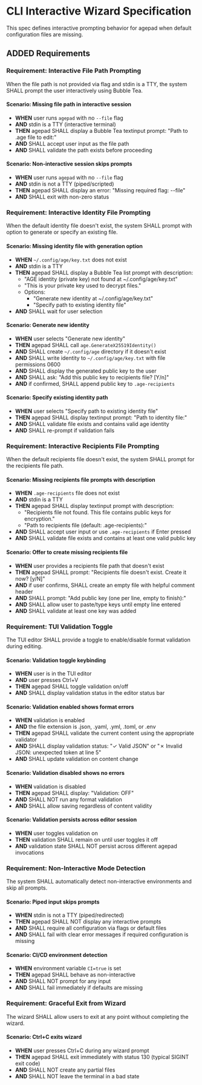 # CLI Interactive Wizard Specification

This spec defines interactive prompting behavior for agepad when default configuration files are missing.

## ADDED Requirements

### Requirement: Interactive File Path Prompting
When the file path is not provided via flag and stdin is a TTY, the system SHALL prompt the user interactively using Bubble Tea.

#### Scenario: Missing file path in interactive session
- **WHEN** user runs `agepad` with no `--file` flag
- **AND** stdin is a TTY (interactive terminal)
- **THEN** agepad SHALL display a Bubble Tea textinput prompt: "Path to .age file to edit:"
- **AND** SHALL accept user input as the file path
- **AND** SHALL validate the path exists before proceeding

#### Scenario: Non-interactive session skips prompts
- **WHEN** user runs `agepad` with no `--file` flag
- **AND** stdin is not a TTY (piped/scripted)
- **THEN** agepad SHALL display an error: "Missing required flag: --file"
- **AND** SHALL exit with non-zero status

### Requirement: Interactive Identity File Prompting
When the default identity file doesn't exist, the system SHALL prompt with option to generate or specify an existing file.

#### Scenario: Missing identity file with generation option
- **WHEN** `~/.config/age/key.txt` does not exist
- **AND** stdin is a TTY
- **THEN** agepad SHALL display a Bubble Tea list prompt with description:
  - "AGE identity (private key) not found at ~/.config/age/key.txt"
  - "This is your private key used to decrypt files."
  - Options:
    - "Generate new identity at ~/.config/age/key.txt"
    - "Specify path to existing identity file"
- **AND** SHALL wait for user selection

#### Scenario: Generate new identity
- **WHEN** user selects "Generate new identity"
- **THEN** agepad SHALL call `age.GenerateX25519Identity()`
- **AND** SHALL create `~/.config/age` directory if it doesn't exist
- **AND** SHALL write identity to `~/.config/age/key.txt` with file permissions 0600
- **AND** SHALL display the generated public key to the user
- **AND** SHALL ask: "Add this public key to recipients file? [Y/n]"
- **AND** if confirmed, SHALL append public key to `.age-recipients`

#### Scenario: Specify existing identity path
- **WHEN** user selects "Specify path to existing identity file"
- **THEN** agepad SHALL display textinput prompt: "Path to identity file:"
- **AND** SHALL validate file exists and contains valid age identity
- **AND** SHALL re-prompt if validation fails

### Requirement: Interactive Recipients File Prompting
When the default recipients file doesn't exist, the system SHALL prompt for the recipients file path.

#### Scenario: Missing recipients file prompts with description
- **WHEN** `.age-recipients` file does not exist
- **AND** stdin is a TTY
- **THEN** agepad SHALL display textinput prompt with description:
  - "Recipients file not found. This file contains public keys for encryption."
  - "Path to recipients file (default: .age-recipients):"
- **AND** SHALL accept user input or use `.age-recipients` if Enter pressed
- **AND** SHALL validate file exists and contains at least one valid public key

#### Scenario: Offer to create missing recipients file
- **WHEN** user provides a recipients file path that doesn't exist
- **THEN** agepad SHALL prompt: "Recipients file doesn't exist. Create it now? [y/N]"
- **AND** if user confirms, SHALL create an empty file with helpful comment header
- **AND** SHALL prompt: "Add public key (one per line, empty to finish):"
- **AND** SHALL allow user to paste/type keys until empty line entered
- **AND** SHALL validate at least one key was added

### Requirement: TUI Validation Toggle
The TUI editor SHALL provide a toggle to enable/disable format validation during editing.

#### Scenario: Validation toggle keybinding
- **WHEN** user is in the TUI editor
- **AND** user presses Ctrl+V
- **THEN** agepad SHALL toggle validation on/off
- **AND** SHALL display validation status in the editor status bar

#### Scenario: Validation enabled shows format errors
- **WHEN** validation is enabled
- **AND** the file extension is .json, .yaml, .yml, .toml, or .env
- **THEN** agepad SHALL validate the current content using the appropriate validator
- **AND** SHALL display validation status: "✓ Valid JSON" or "✗ Invalid JSON: unexpected token at line 5"
- **AND** SHALL update validation on content change

#### Scenario: Validation disabled shows no errors
- **WHEN** validation is disabled
- **THEN** agepad SHALL display: "Validation: OFF"
- **AND** SHALL NOT run any format validation
- **AND** SHALL allow saving regardless of content validity

#### Scenario: Validation persists across editor session
- **WHEN** user toggles validation on
- **THEN** validation SHALL remain on until user toggles it off
- **AND** validation state SHALL NOT persist across different agepad invocations

### Requirement: Non-Interactive Mode Detection
The system SHALL automatically detect non-interactive environments and skip all prompts.

#### Scenario: Piped input skips prompts
- **WHEN** stdin is not a TTY (piped/redirected)
- **THEN** agepad SHALL NOT display any interactive prompts
- **AND** SHALL require all configuration via flags or default files
- **AND** SHALL fail with clear error messages if required configuration is missing

#### Scenario: CI/CD environment detection
- **WHEN** environment variable `CI=true` is set
- **THEN** agepad SHALL behave as non-interactive
- **AND** SHALL NOT prompt for any input
- **AND** SHALL fail immediately if defaults are missing

### Requirement: Graceful Exit from Wizard
The wizard SHALL allow users to exit at any point without completing the wizard.

#### Scenario: Ctrl+C exits wizard
- **WHEN** user presses Ctrl+C during any wizard prompt
- **THEN** agepad SHALL exit immediately with status 130 (typical SIGINT exit code)
- **AND** SHALL NOT create any partial files
- **AND** SHALL NOT leave the terminal in a bad state
